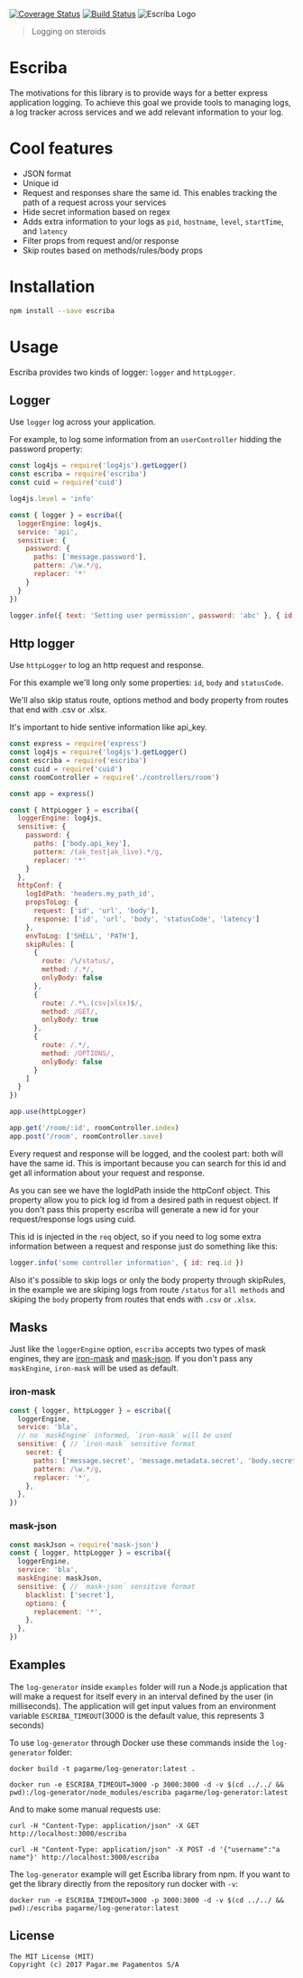 [![Coverage Status](https://coveralls.io/repos/github/pagarme/escriba/badge.svg?branch=feature%2Fadd-coverage)](https://coveralls.io/github/pagarme/escriba?branch=feature%2Fadd-coverage)
[![Build Status](https://travis-ci.org/pagarme/escriba.svg?branch=master)](https://travis-ci.org/pagarme/escriba)
![Escriba Logo](https://image.ibb.co/jHdFD5/escriba.png)

> Logging on steroids

# Escriba

The motivations for this library is to provide ways for a better express application logging. To achieve this goal we provide tools to managing logs, a log tracker across services and we add relevant information to your log.

# Cool features

- JSON format
- Unique id
- Request and responses share the same id. This enables tracking the path of a request across your services
- Hide secret information based on regex
- Adds extra information to your logs as `pid`, `hostname`, `level`, `startTime`, and `latency`
- Filter props from request and/or response
- Skip routes based on methods/rules/body props

# Installation

```sh
npm install --save escriba
```

# Usage

Escriba provides two kinds of logger: `logger` and `httpLogger`.

## Logger

Use `logger` log across your application.

For example, to log some information from an `userController` hidding the password property:

```js
const log4js = require('log4js').getLogger()
const escriba = require('escriba')
const cuid = require('cuid')

log4js.level = 'info'

const { logger } = escriba({
  loggerEngine: log4js,
  service: 'api',
  sensitive: {
    password: {
      paths: ['message.password'],
      pattern: /\w.*/g,
      replacer: '*'
    }
  }
})

logger.info({ text: 'Setting user permission', password: 'abc' }, { id: cuid(), from: 'userController' })
```

## Http logger

Use `httpLogger` to log an http request and response.

For this example we'll long only some properties: `id`, `body` and `statusCode`.

We'll also skip status route, options method and body property from routes that end with .csv or .xlsx.

It's important to hide sentive information like api_key.

```js
const express = require('express')
const log4js = require('log4js').getLogger()
const escriba = require('escriba')
const cuid = require('cuid')
const roomController = require('./controllers/room')

const app = express()

const { httpLogger } = escriba({
  loggerEngine: log4js,
  sensitive: {
    password: {
      paths: ['body.api_key'],
      pattern: /(ak_test|ak_live).*/g,
      replacer: '*'
    }
  },
  httpConf: {
    logIdPath: 'headers.my_path_id',
    propsToLog: {
      request: ['id', 'url', 'body'],
      response: ['id', 'url', 'body', 'statusCode', 'latency']
    },
    envToLog: ['SHELL', 'PATH'],
    skipRules: [
      {
        route: /\/status/,
        method: /.*/,
        onlyBody: false
      },
      {
        route: /.*\.(csv|xlsx)$/,
        method: /GET/,
        onlyBody: true
      },
      {
        route: /.*/,
        method: /OPTIONS/,
        onlyBody: false
      }
    ]
  }
})

app.use(httpLogger)

app.get('/room/:id', roomController.index)
app.post('/room', roomController.save)
```

Every request and response will be logged, and the coolest part: both will have the same id. This is important because you can search for this id and get all information about your request and response.

As you can see we have the logIdPath inside the httpConf object. This property allow you to pick log id from a desired path in request object. If you don't pass this property escriba will generate a new id for your request/response logs using cuid.

This id is injected in the `req` object, so if you need to log some extra information between a request and response just do something like this:

```js
logger.info('some controller information', { id: req.id })
```

Also it's possible to skip logs or only the body property through skipRules, in the example we are skiping logs from route `/status` for `all methods` and skiping the `body` property from routes that ends with `.csv` or `.xlsx`.

## Masks

Just like the `loggerEngine` option, `escriba` accepts two types of mask engines, they are [iron-mask](https://www.npmjs.com/package/iron-mask) and [mask-json](https://www.npmjs.com/package/mask-json). If you don't pass any `maskEngine`, `iron-mask` will be used as default.

### iron-mask
```javascript
const { logger, httpLogger } = escriba({
  loggerEngine,
  service: 'bla',
  // no `maskEngine` informed, `iron-mask` will be used
  sensitive: { // `iron-mask` sensitive format
    secret: {
      paths: ['message.secret', 'message.metadata.secret', 'body.secret'],
      pattern: /\w.*/g,
      replacer: '*',
    },
  },
})
```

### mask-json
```javascript
const maskJson = require('mask-json')
const { logger, httpLogger } = escriba({
  loggerEngine,
  service: 'bla',
  maskEngine: maskJson,
  sensitive: { // `mask-json` sensitive format
    blacklist: ['secret'],
    options: {
      replacement: '*',
    },
  },
})
```
## Examples

The `log-generator` inside `examples` folder will run a Node.js application that will make a request for itself every in an interval defined by the user (in milliseconds). The application will get input values from an environment variable `ESCRIBA_TIMEOUT`(3000 is the default value, this represents 3 seconds)

To use `log-generator` through Docker use these commands inside the `log-generator` folder:

```
docker build -t pagarme/log-generator:latest .

docker run -e ESCRIBA_TIMEOUT=3000 -p 3000:3000 -d -v $(cd ../../ && pwd):/log-generator/node_modules/escriba pagarme/log-generator:latest

```

And to make some manual requests use:

```
curl -H "Content-Type: application/json" -X GET http://localhost:3000/escriba

curl -H "Content-Type: application/json" -X POST -d '{"username":"a name"}' http://localhost:3000/escriba
```

The `log-generator` example will get Escriba library from npm. If you want to get the library directly from the repository run docker with `-v`:

```
docker run -e ESCRIBA_TIMEOUT=3000 -p 3000:3000 -d -v $(cd ../../ && pwd):/escriba pagarme/log-generator:latest
```

## License

```
The MIT License (MIT)
Copyright (c) 2017 Pagar.me Pagamentos S/A
```
